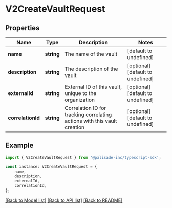# V2CreateVaultRequest


## Properties

Name | Type | Description | Notes
------------ | ------------- | ------------- | -------------
**name** | **string** | The name of the vault | [default to undefined]
**description** | **string** | The description of the vault | [optional] [default to undefined]
**externalId** | **string** | External ID of this vault, unique to the organization | [optional] [default to undefined]
**correlationId** | **string** | Correlation ID for tracking correlating actions with this vault creation | [optional] [default to undefined]

## Example

```typescript
import { V2CreateVaultRequest } from '@palisade-inc/typescript-sdk';

const instance: V2CreateVaultRequest = {
    name,
    description,
    externalId,
    correlationId,
};
```

[[Back to Model list]](../README.md#documentation-for-models) [[Back to API list]](../README.md#documentation-for-api-endpoints) [[Back to README]](../README.md)
